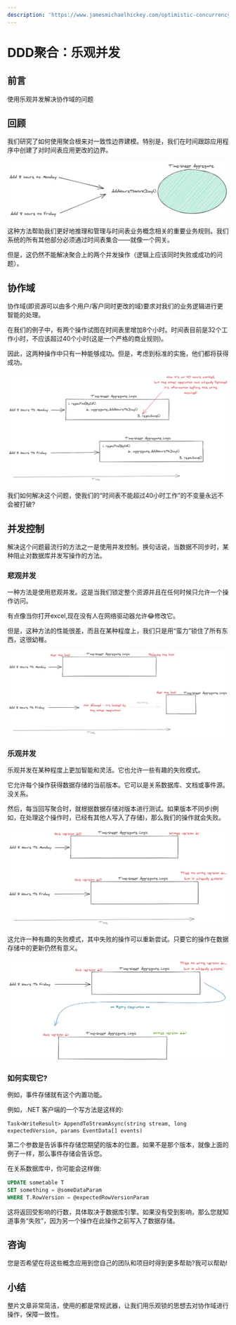 ```yaml
---
description: 'https://www.jamesmichaelhickey.com/optimistic-concurrency/'
---
```


# DDD聚合：乐观并发

## 前言

使用乐观并发解决协作域的问题

## 回顾

我们研究了如何使用聚合根来对一致性边界建模。特别是，我们在时间跟踪应用程序中创建了对时间表应用更改的边界。

![oc.01](../.gitbook/assets/image.png)

这种方法帮助我们更好地推理和管理与时间表业务概念相关的重要业务规则。我们系统的所有其他部分必须通过时间表集合——就像一个网关。

但是，这仍然不能解决聚合上的两个并发操作（逻辑上应该同时失败或成功的问题）。

## 协作域

协作域\(即资源可以由多个用户/客户同时更改的域\)要求对我们的业务逻辑进行更智能的处理。

在我们的例子中，有两个操作试图在时间表里增加8个小时。时间表目前是32个工作小时，不应该超过40个小时\(这是一个严格的商业规则\)。

因此，这两种操作中只有一种能够成功。但是，考虑到标准的实施，他们都将获得成功。

![oc.02](../.gitbook/assets/image%20%281%29.png)

我们如何解决这个问题，使我们的“时间表不能超过40小时工作”的不变量永远不会被打破?

## 并发控制

解决这个问题最流行的方法之一是使用并发控制。换句话说，当数据不同步时，某种阻止对数据库并发写操作的方法。

### 悲观并发

一种方法是使用悲观并发。这是当我们锁定整个资源并且在任何时候只允许一个操作访问。

有点像当你打开excel,现在没有人在网络驱动器允许😂修改它。

但是，这种方法的性能很差，而且在某种程度上，我们只是用“蛮力”锁住了所有东西，这很幼稚。

![oc.03](../.gitbook/assets/image%20%282%29.png)

### 乐观并发

乐观并发在某种程度上更加智能和灵活。它也允许一些有趣的失败模式。

它允许每个操作获得数据存储的当前版本。它可以是关系数据库、文档或事件源。没关系。

然后，每当回写聚合时，就根据数据存储对版本进行测试。如果版本不同步\(例如，在处理这个操作时，已经有其他人写入了存储\)，那么我们的操作就会失败。

![oc.04](../.gitbook/assets/image%20%283%29.png)

这允许一种有趣的失败模式，其中失败的操作可以重新尝试。只要它的操作在数据存储中的更新仍然有意义。

![oc.05](../.gitbook/assets/image%20%284%29.png)

### 如何实现它?

例如，事件存储就有这个内置功能。

例如，.NET 客户端的一个写方法是这样的:

```aspnet
Task<WriteResult> AppendToStreamAsync(string stream, long expectedVersion, params EventData[] events)
```

第二个参数是告诉事件存储您期望的版本的位置。如果不是那个版本，就像上面的例子一样，那么事件存储会告诉您。

在关系数据库中，你可能会这样做:

```sql
UPDATE sometable T
SET something = @someDataParam
WHERE T.RowVersion = @expectedRowVersionParam
```

这将返回受影响的行数，具体取决于数据库引擎。如果没有受到影响，那么您就知道事务“失败”，因为另一个操作在此操作之前写入了数据存储。

## 咨询

您是否希望在将这些概念应用到您自己的团队和项目时得到更多帮助?我可以帮助!

## 小结

整片文章非常简洁，使用的都是常规武器，让我们用乐观锁的思想去对协作域进行操作，保障一致性。


